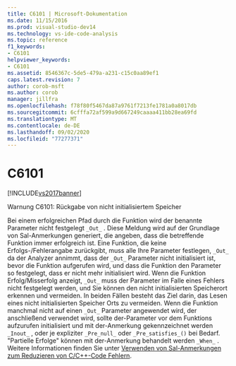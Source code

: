 ```yaml
---
title: C6101 | Microsoft-Dokumentation
ms.date: 11/15/2016
ms.prod: visual-studio-dev14
ms.technology: vs-ide-code-analysis
ms.topic: reference
f1_keywords:
- C6101
helpviewer_keywords:
- C6101
ms.assetid: 8546367c-5de5-479a-a231-c15c0aa89ef1
caps.latest.revision: 7
author: corob-msft
ms.author: corob
manager: jillfra
ms.openlocfilehash: f78f80f5467da87a9761f7213fe1781a0a8017db
ms.sourcegitcommit: 6cfffa72af599a9d667249caaaa411bb28ea69fd
ms.translationtype: MT
ms.contentlocale: de-DE
ms.lasthandoff: 09/02/2020
ms.locfileid: "77277371"
---
```

# <a name="c6101"></a>C6101
[!INCLUDE[vs2017banner](../includes/vs2017banner.md)]

Warnung C6101: Rückgabe von nicht initialisiertem Speicher  
  
 Bei einem erfolgreichen Pfad durch die Funktion wird der benannte Parameter nicht festgelegt `_Out_` . Diese Meldung wird auf der Grundlage von Sal-Anmerkungen generiert, die angeben, dass die betreffende Funktion immer erfolgreich ist. Eine Funktion, die keine Erfolgs-/Fehlerangabe zurückgibt, muss alle Ihre Parameter festlegen, `_Out_` da der Analyzer annimmt, dass der `_Out_` Parameter nicht initialisiert ist, bevor die Funktion aufgerufen wird, und dass die Funktion den Parameter so festgelegt, dass er nicht mehr initialisiert wird. Wenn die Funktion Erfolg/Misserfolg anzeigt, `_Out_` muss der Parameter im Falle eines Fehlers nicht festgelegt werden, und Sie können den nicht initialisierten Speicherort erkennen und vermeiden. In beiden Fällen besteht das Ziel darin, das Lesen eines nicht initialisierten Speicher Orts zu vermeiden. Wenn die Funktion manchmal nicht auf einen `_Out_` Parameter angewendet wird, der anschließend verwendet wird, sollte der-Parameter vor dem Funktions aufzurufen initialisiert und mit der-Anmerkung gekennzeichnet werden `_Inout_` , oder je expliziter `_Pre_null_` oder `_Pre_satisfies_()` bei Bedarf. "Partielle Erfolge" können mit der-Anmerkung behandelt werden `_When_` . Weitere Informationen finden Sie unter [Verwenden von Sal-Anmerkungen zum Reduzieren von C/C++-Code Fehlern](../code-quality/using-sal-annotations-to-reduce-c-cpp-code-defects.md).
